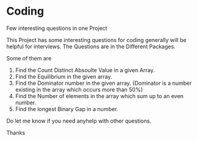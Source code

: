 Coding
======

Few interesting questions in one Project

This Project has some interesting questions for coding generally will be helpful for interviews.
The Questions are in the Different Packages.    

Some of them are

1. Find the Count Distinct Absoulte Value in a given Array.
2. Find the Equilibrium in the given array.
3. Find the Dominator number in the given array. (Dominator is a number existing in the array which occurs more than 50%)
4. Find the Number of elements in the array which sum up to an even number.
5. Find the longest Binary Gap in a number.

Do let me know if you need anyhelp with other questions.

Thanks
